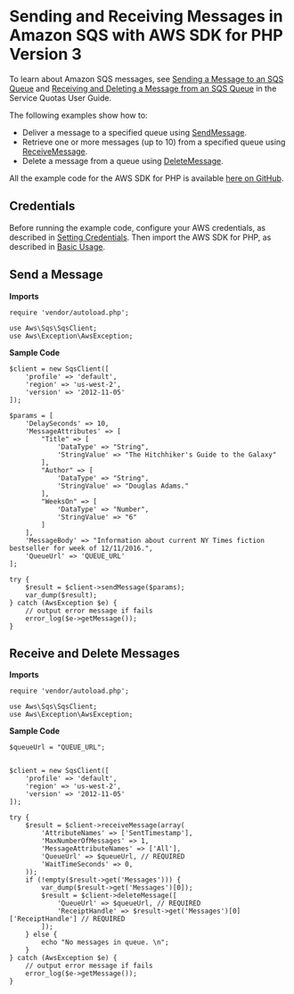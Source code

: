 # Sending and Receiving Messages in Amazon SQS with AWS SDK for PHP Version 3<a name="sqs-examples-send-receive-messages"></a>

To learn about Amazon SQS messages, see [Sending a Message to an SQS Queue](https://docs.aws.amazon.com/AWSSimpleQueueService/latest/SQSDeveloperGuide/sqs-send-message.html) and [Receiving and Deleting a Message from an SQS Queue](https://docs.aws.amazon.com/AWSSimpleQueueService/latest/SQSDeveloperGuide/sqs-receive-delete-message.html.html) in the Service Quotas User Guide\.

The following examples show how to:
+ Deliver a message to a specified queue using [SendMessage](https://docs.aws.amazon.com/aws-sdk-php/v3/api/api-sqs-2012-11-05.html#sendmessage)\.
+ Retrieve one or more messages \(up to 10\) from a specified queue using [ReceiveMessage](https://docs.aws.amazon.com/aws-sdk-php/v3/api/api-sqs-2012-11-05.html#receivemessage)\.
+ Delete a message from a queue using [DeleteMessage](https://docs.aws.amazon.com/aws-sdk-php/v3/api/api-sqs-2012-11-05.html#deletemessage)\.

All the example code for the AWS SDK for PHP is available [here on GitHub](https://github.com/awsdocs/aws-doc-sdk-examples/tree/master/php/example_code)\.

## Credentials<a name="credentials"></a>

Before running the example code, configure your AWS credentials, as described in [Setting Credentials](guide_credentials.md)\. Then import the AWS SDK for PHP, as described in [Basic Usage](getting-started_basic-usage.md)\.

## Send a Message<a name="send-a-message"></a>

 **Imports** 

```
require 'vendor/autoload.php';

use Aws\Sqs\SqsClient; 
use Aws\Exception\AwsException;
```

 **Sample Code** 

```
$client = new SqsClient([
    'profile' => 'default',
    'region' => 'us-west-2',
    'version' => '2012-11-05'
]);

$params = [
    'DelaySeconds' => 10,
    'MessageAttributes' => [
        "Title" => [
            'DataType' => "String",
            'StringValue' => "The Hitchhiker's Guide to the Galaxy"
        ],
        "Author" => [
            'DataType' => "String",
            'StringValue' => "Douglas Adams."
        ],
        "WeeksOn" => [
            'DataType' => "Number",
            'StringValue' => "6"
        ]
    ],
    'MessageBody' => "Information about current NY Times fiction bestseller for week of 12/11/2016.",
    'QueueUrl' => 'QUEUE_URL'
];

try {
    $result = $client->sendMessage($params);
    var_dump($result);
} catch (AwsException $e) {
    // output error message if fails
    error_log($e->getMessage());
}
```

## Receive and Delete Messages<a name="receive-and-delete-messages"></a>

 **Imports** 

```
require 'vendor/autoload.php';

use Aws\Sqs\SqsClient; 
use Aws\Exception\AwsException;
```

 **Sample Code** 

```
$queueUrl = "QUEUE_URL";
 

$client = new SqsClient([
    'profile' => 'default',
    'region' => 'us-west-2',
    'version' => '2012-11-05'
]);

try {
    $result = $client->receiveMessage(array(
        'AttributeNames' => ['SentTimestamp'],
        'MaxNumberOfMessages' => 1,
        'MessageAttributeNames' => ['All'],
        'QueueUrl' => $queueUrl, // REQUIRED
        'WaitTimeSeconds' => 0,
    ));
    if (!empty($result->get('Messages'))) {
        var_dump($result->get('Messages')[0]);
        $result = $client->deleteMessage([
            'QueueUrl' => $queueUrl, // REQUIRED
            'ReceiptHandle' => $result->get('Messages')[0]['ReceiptHandle'] // REQUIRED
        ]);
    } else {
        echo "No messages in queue. \n";
    }
} catch (AwsException $e) {
    // output error message if fails
    error_log($e->getMessage());
}
```